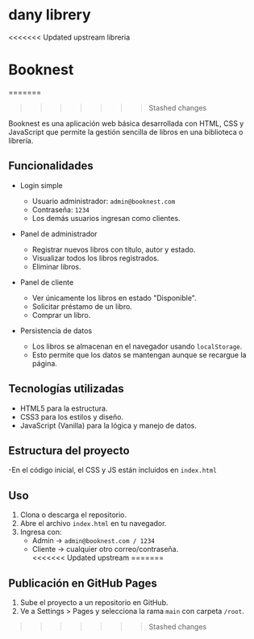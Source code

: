 # dany librery
<<<<<<< Updated upstream
libreria 
# Booknest
=======

>>>>>>> Stashed changes

Booknest es una aplicación web básica desarrollada con HTML, CSS y JavaScript que permite la gestión sencilla de libros en una biblioteca o librería.

## Funcionalidades

- Login simple  
  - Usuario administrador: `admin@booknest.com`  
  - Contraseña: `1234`  
  - Los demás usuarios ingresan como clientes.  

- Panel de administrador  
  - Registrar nuevos libros con título, autor y estado.  
  - Visualizar todos los libros registrados.  
  - Eliminar libros.  

- Panel de cliente  
  - Ver únicamente los libros en estado "Disponible".  
  - Solicitar préstamo de un libro.  
  - Comprar un libro.  

- Persistencia de datos  
  - Los libros se almacenan en el navegador usando `localStorage`.  
  - Esto permite que los datos se mantengan aunque se recargue la página.  

## Tecnologías utilizadas

- HTML5 para la estructura.  
- CSS3 para los estilos y diseño.  
- JavaScript (Vanilla) para la lógica y manejo de datos.  

## Estructura del proyecto


-En el código inicial, el CSS y JS están incluidos en `index.html`

## Uso

1. Clona o descarga el repositorio.  
2. Abre el archivo `index.html` en tu navegador.  
3. Ingresa con:  
   - Admin → `admin@booknest.com / 1234`  
   - Cliente → cualquier otro correo/contraseña.  
<<<<<<< Updated upstream
=======

## Publicación en GitHub Pages

1. Sube el proyecto a un repositorio en GitHub.  
2. Ve a Settings > Pages y selecciona la rama `main` con carpeta `/root`.  
>>>>>>> Stashed changes
